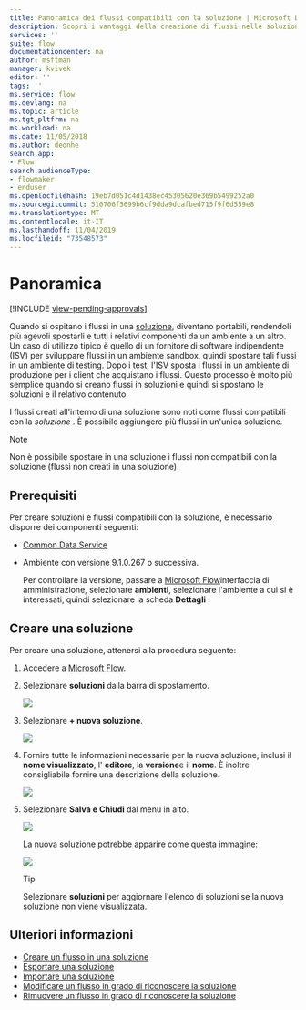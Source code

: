 ```yaml
---
title: Panoramica dei flussi compatibili con la soluzione | Microsoft Docs
description: Scopri i vantaggi della creazione di flussi nelle soluzioni.
services: ''
suite: flow
documentationcenter: na
author: msftman
manager: kvivek
editor: ''
tags: ''
ms.service: flow
ms.devlang: na
ms.topic: article
ms.tgt_pltfrm: na
ms.workload: na
ms.date: 11/05/2018
ms.author: deonhe
search.app:
- Flow
search.audienceType:
- flowmaker
- enduser
ms.openlocfilehash: 19eb7d051c4d1438ec45305620e369b5499252a0
ms.sourcegitcommit: 510706f5699b6cf9dda9dcafbed715f9f6d559e8
ms.translationtype: MT
ms.contentlocale: it-IT
ms.lasthandoff: 11/04/2019
ms.locfileid: "73548573"
---
```

# <a name="overview"></a>Panoramica
[!INCLUDE [view-pending-approvals](includes/cc-rebrand.md)]

Quando si ospitano i flussi in una [soluzione](https://docs.microsoft.com/powerapps/maker/common-data-service/solutions-overview), diventano portabili, rendendoli più agevoli spostarli e tutti i relativi componenti da un ambiente a un altro. Un caso di utilizzo tipico è quello di un fornitore di software indipendente (ISV) per sviluppare flussi in un ambiente sandbox, quindi spostare tali flussi in un ambiente di testing. Dopo i test, l'ISV sposta i flussi in un ambiente di produzione per i client che acquistano i flussi. Questo processo è molto più semplice quando si creano flussi in soluzioni e quindi si spostano le soluzioni e il relativo contenuto.

I flussi creati all'interno di una soluzione sono noti come flussi compatibili con la *soluzione* . È possibile aggiungere più flussi in un'unica soluzione.

> [!NOTE] 
> Non è possibile spostare in una soluzione i flussi non compatibili con la soluzione (flussi non creati in una soluzione).

## <a name="prerequisites"></a>Prerequisiti

Per creare soluzioni e flussi compatibili con la soluzione, è necessario disporre dei componenti seguenti:

- [Common Data Service](https://docs.microsoft.com/powerapps/maker/common-data-service/data-platform-intro)
- Ambiente con versione 9.1.0.267 o successiva.

  Per controllare la versione, passare a [Microsoft Flow](https://admin.flow.microsoft.com)interfaccia di amministrazione, selezionare **ambienti**, selezionare l'ambiente a cui si è interessati, quindi selezionare la scheda **Dettagli** .

## <a name="create-a-solution"></a>Creare una soluzione

Per creare una soluzione, attenersi alla procedura seguente:

1. Accedere a [Microsoft Flow](https://flow.microsoft.com).
1. Selezionare **soluzioni** dalla barra di spostamento.

   ![](./media/overview-solution-flows/select-solutions-from-left-nav.png)

1. Selezionare **+ nuova soluzione**.

   ![](./media/overview-solution-flows/select-new-solution.png)

1. Fornire tutte le informazioni necessarie per la nuova soluzione, inclusi il **nome visualizzato**, l' **editore**, la **versione**e il **nome**. È inoltre consigliabile fornire una descrizione della soluzione.

   ![](./media/overview-solution-flows/new-solution.png)

1. Selezionare **Salva e Chiudi** dal menu in alto.

   ![](./media/overview-solution-flows/save-and-close-solution.png)

   La nuova soluzione potrebbe apparire come questa immagine:

   ![](./media/overview-solution-flows/new-solution-created.png)

   > [!TIP]
   > Selezionare **soluzioni** per aggiornare l'elenco di soluzioni se la nuova soluzione non viene visualizzata.

## <a name="learn-more"></a>Ulteriori informazioni

- [Creare un flusso in una soluzione](./create-flow-solution.md)
- [Esportare una soluzione](./export-flow-solution.md)
- [Importare una soluzione](./import-flow-solution.md)
- [Modificare un flusso in grado di riconoscere la soluzione](./edit-solution-aware-flow.md)
- [Rimuovere un flusso in grado di riconoscere la soluzione](./remove-solution-aware-flow.md)
